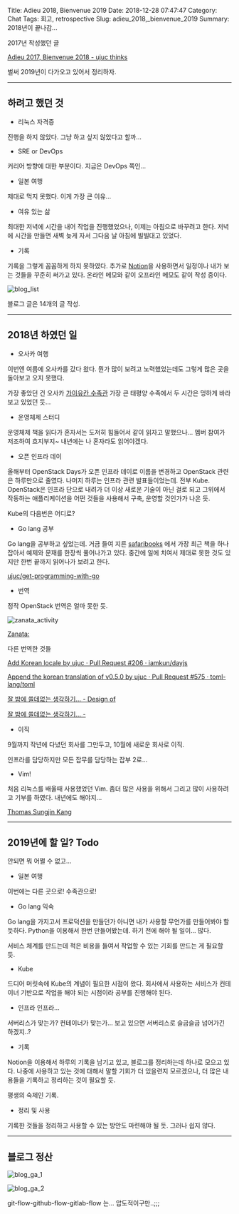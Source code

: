 Title: Adieu 2018, Bienvenue 2019
Date: 2018-12-28 07:47:47
Category: Chat
Tags: 회고, retrospective
Slug: adieu_2018,_bienvenue_2019
Summary: 2018년이 끝나감...

2017년 작성했던 글

[Adieu 2017, Bienvenue 2018 - ujuc thinks](https://ujuc.kr/adieu-2017-bienvenue-2018-2cb5ef44c708)

벌써 2019년이 다가오고 있어서 정리하자.

---

## 하려고 했던 것

- 리눅스 자격증

진행을 하지 않았다. 그냥 하고 싶지 않았다고 할까...

- SRE or DevOps

커리어 방향에 대한 부분이다. 지금은 DevOps 쪽인...

- 일본 여행

제대로 먹지 못했다. 이게 가장 큰 이유...

- 여유 있는 삶

최대한 저녁에 시간을 내어 작업을 진행했었으나, 이제는 아침으로 바꾸려고 한다. 저녁에 시간을 만들면 새벽 늦게 자서 그다음 날 아침에 빌빌대고 있었다.

- 기록

기록을 그렇게 꼼꼼하게 하지 못하였다. 추가로 [Notion](https://www.notion.so/)을 사용하면서 일정이나 내가 보는 것들을 꾸준히 써가고 있다. 온라인 메모와 같이 오프라인 메모도 같이 작성 중이다.

![blog_list]({filename}/img/2018-12-28/blog_list.png)

블로그 글은 14개의 글 작성.

---

## 2018년 하였던 일

- 오사카 여행

이번엔 여름에 오사카를 갔다 왔다. 뭔가 많이 보려고 노력했었는데도 그렇게 많은 곳을 돌아보고 오지 못했다.

가장 좋았던 건 오사카 [가이유칸 수족관](https://www.kaiyukan.com/language/korean/) 가장 큰 태평양 수족에서 두 시간은 멍하게 바라보고 있었던 듯...

- 운영체제 스터디

운영체제 책을 읽다가 혼자서는 도저히 힘들어서 같이 읽자고 말했으나... 멤버 참여가 저조하여 흐지부지~ 내년에는 나 혼자라도 읽어야겠다.

- 오픈 인프라 데이

올해부터 OpenStack Days가 오픈 인프라 데이로 이름을 변경하고 OpenStack 관련은 하루만으로 줄였다. 나머지 하루는 인프라 관련 발표들이었는데. 전부 Kube. OpenStack은 인프라 단으로 내려가 더 이상 새로운 기술이 아닌 걸로 되고 그위에서 작동하는 애플리케이션을 어떤 것들을 사용해서 구축, 운영할 것인가가 나온 듯.

Kube의 다음번은 어디로?

- Go lang 공부

Go lang을 공부하고 싶었는데. 거금 들여 지른 [safaribooks](https://www.safaribooksonline.com) 에서 가장 최근 책을 하나 잡아서 예제와 문재를 한장씩 풀어나가고 있다. 중간에 일에 치여서 제대로 못한 것도 있지만 한번 끝까지 읽어나가 보려고 한다.

[ujuc/get-programming-with-go](https://github.com/ujuc/get-programming-with-go)

- 번역

정작 OpenStack 번역은 얼마 못한 듯.

![zanata_activity]({filename}/img/2018-12-28/zanata_activity.png)

[Zanata:](https://translate.openstack.org/profile/view/ujuc?dswid=5951)

다른 번역한 것들

[Add Korean locale by ujuc · Pull Request #206 · iamkun/dayjs](https://github.com/iamkun/dayjs/pull/206)

[Append the korean translation of v0.5.0 by ujuc · Pull Request #575 · toml-lang/toml](https://github.com/toml-lang/toml/pull/575)

[잘 밤에 쓸데없는 생각하기... - Design of](https://ujuc.github.io/2018/05/24/design_of_ql/)

[잘 밤에 쓸데없는 생각하기... -](https://ujuc.github.io/2018/11/17/psr-1:_basic_coding_standard/)

- 이직

9월까지 작년에 다녔던 회사를 그만두고, 10월에 새로운 회사로 이직.

인프라를 담당하지만 모든 잡무를 담당하는 잡부 2로...

- Vim!

처음 리눅스를 배울때 사용했었던 Vim. 좀더 많은 사용을 위해서 그리고 많이 사용하려고 기부를 하였다. 내년에도 해야지...

[Thomas Sungjin Kang](https://www.facebook.com/ujuckr/posts/10205404571549671)

---

## 2019년에 할 일? Todo

안되면 뭐 어쩔 수 없고...

- 일본 여행

이번에는 다른 곳으로! 수족관으로!

- Go lang 익숙

Go lang을 가지고서 프로덕션을 만들던가 아니면 내가 사용할 무언가를 만들어봐야 할듯하다. Python을 이용해서 한번 만들어봤는데. 하기 전에 해야 될 일이... 많다.

서비스 체계를 만드는데 적은 비용을 들여서 작업할 수 있는 기회를 만드는 게 필요할 듯.

- Kube

드디어 머릿속에 Kube의 계념이 필요한 시점이 왔다. 회사에서 사용하는 서비스가 컨테이너 기반으로 작업을 해야 되는 시점이라 공부를 진행해야 된다.

- 인프라 인프라...

서버리스가 맞는가? 컨테이너가 맞는가... 보고 있으면 서버리스로 슬금슬금 넘어가긴 하겠지..?

- 기록

Notion을 이용해서 하루의 기록을 남기고 있고, 블로그를 정리하는데 하나로 모으고 있다. 나중에 사용하고 있는 것에 대해서 말할 기회가 더 있을련지 모르겠으나, 더 많은 내용들을 기록하고 정리하는 것이 필요할 듯.

평생의 숙제인 기록.

- 정리 및 사용

기록한 것들을 정리하고 사용할 수 있는 방안도 마련해야 될 듯. 그러나 쉽지 않다.

---

## 블로그 정산

![blog_ga_1]({filename}/img/2018-12-28/blog_ga_1.png)

![blog_ga_2]({filename}/img/2018-12-28/blog_ga_2.png)

git-flow-github-flow-gitlab-flow 는... 압도적이구만..;;;

